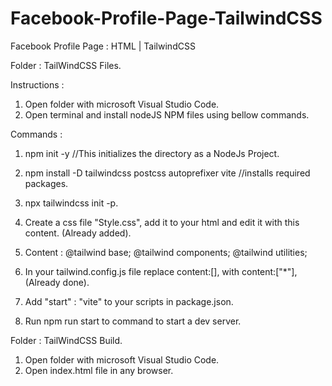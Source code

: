 # Facebook-Profile-Page-TailwindCSS
Facebook Profile Page : HTML | TailwindCSS

Folder : TailWindCSS Files.

Instructions :

1. Open folder with microsoft Visual Studio Code.
2. Open terminal and install nodeJS NPM files using bellow commands.

Commands :

1. npm init -y //This initializes the directory as a NodeJs Project.
2. npm install -D tailwindcss postcss autoprefixer vite //installs required packages.
3. npx tailwindcss init -p.
4. Create a css file "Style.css", add it to your html and edit it with this content. (Already added).


5. Content : @tailwind base; @tailwind components; @tailwind utilities;

6. In your tailwind.config.js file replace content:[], with content:["*"], (Already done).
7. Add "start" : "vite" to your scripts in package.json.
8. Run npm run start to command to start a dev server.

Folder : TailWindCSS Build.

1. Open folder with microsoft Visual Studio Code.
2. Open index.html file in any browser.
